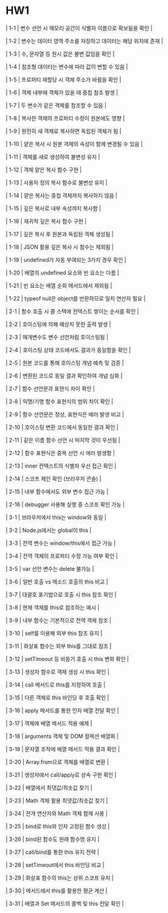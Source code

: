 # HW1

| 1-1 | 변수 선언 시 메모리 공간이 식별자 이름으로 확보됨을 확인 |

| 1-2 | 변수는 데이터 영역 주소를 저장하고 데이터는 해당 위치에 존재 |

| 1-3 | 수, 문자열 등 원시 값은 불변 값임을 확인 |

| 1-4 | 참조형 데이터는 변수에 따라 값이 변할 수 있음 |

| 1-5 | 프로퍼티 재할당 시 객체 주소가 바뀜을 확인 |

| 1-6 | 객체 내부에 객체가 있을 때 중첩 참조 발생 |

| 1-7 | 두 변수가 같은 객체를 참조할 수 있음 |

| 1-8 | 복사한 객체의 프로퍼티 수정이 원본에도 영향 |

| 1-9 | 완전히 새 객체로 복사하면 독립된 객체가 됨 |

| 1-10 | 얕은 복사 시 원본 객체의 속성이 함께 변경될 수 있음 |


| 1-11 | 객체를 새로 생성하여 불변성 유지 |

| 1-12 | 객체 얕은 복사 함수 구현 |

| 1-13 | 사용자 정의 복사 함수로 불변성 유지 |

| 1-14 | 얕은 복사는 중첩 객체까지 복사하지 않음 |

| 1-15 | 깊은 복사로 내부 속성까지 복사함 |

| 1-16 | 재귀적 깊은 복사 함수 구현 |

| 1-17 | 깊은 복사 후 원본과 독립된 객체 생성됨 |

| 1-18 | JSON 활용 깊은 복사 시 함수는 제외됨 |

| 1-19 | undefined가 자동 부여되는 3가지 경우 확인 |

| 1-20 | 배열의 undefined 요소와 빈 요소는 다름 |

| 1-21 | 빈 요소는 배열 순회 메서드에서 제외됨 |

| 1-22 | typeof null은 object를 반환하므로 일치 연산자 필요 |


| 2-1 | 함수 호출 시 콜 스택에 컨텍스트 쌓이는 순서를 확인 |

| 2-2 | 호이스팅에 의해 예상치 못한 출력 발생 |

| 2-3 | 매개변수도 변수 선언처럼 호이스팅됨 |

| 2-4 | 호이스팅 상태 코드에서도 결과가 동일함을 확인 |

| 2-5 | 원본 코드를 통해 호이스팅 개념 예측 및 검증 |

| 2-6 | 변환된 코드로 동일 결과 확인하여 개념 심화 |

| 2-7 | 함수 선언문과 표현식 차이 확인 |

| 2-8 | 익명/기명 함수 표현식의 범위 차이 확인 |

| 2-9 | 함수 선언문은 정상, 표현식은 에러 발생 비교 |

| 2-10 | 호이스팅 변환 코드에서 동일한 결과 확인 |

| 2-11 | 같은 이름 함수 선언 시 마지막 것이 우선됨 |

| 2-12 | 함수 표현식은 중복 선언 시 에러 발생함 |

| 2-13 | inner 컨텍스트의 식별자 우선 접근 확인 |

| 2-14 | 스코프 체인 확인 (브라우저 콘솔) |

| 2-15 | 내부 함수에서도 외부 변수 접근 가능 |

| 2-16 | debugger 사용해 실행 중 스코프 확인 가능 |



| 3-1 | 브라우저에서 this는 window와 동일 |

| 3-2 | Node.js에서는 global이 this |

| 3-3 | 전역 변수는 window/this에서 접근 가능 |

| 3-4 | 전역 객체의 프로퍼티 수정 가능 여부 확인 |

| 3-5 | var 선언 변수는 delete 불가능 |

| 3-6 | 일반 호출 vs 메소드 호출의 this 비교 |

| 3-7 | 대괄호 표기법으로 호출 시 this 참조 확인 |

| 3-8 | 현재 객체를 this로 참조하는 예시 |

| 3-9 | 내부 함수는 기본적으로 전역 객체 참조 |

| 3-10 | self를 이용해 외부 this 참조 유지 |

| 3-11 | 화살표 함수는 외부 this를 그대로 참조 |

| 3-12 | setTimeout 등 비동기 호출 시 this 변화 확인 |

| 3-13 | 생성자 함수로 객체 생성 시 this 확인 |

| 3-14 | call 메서드로 this를 지정하여 호출 |

| 3-15 | 다른 객체로 this 바인딩 후 호출 확인 |

| 3-16 | apply 메서드를 통한 인자 배열 전달 확인 |

| 3-17 | 객체에 배열 메서드 적용 예제 |

| 3-18 | arguments 객체 및 DOM 컬렉션 배열화 |

| 3-19 | 문자열 조작에 배열 메서드 적용 결과 확인 |

| 3-20 | Array.from으로 객체를 배열로 변환 |

| 3-21 | 생성자에서 call/apply로 상속 구현 확인 |

| 3-22 | 배열에서 최댓값/최솟값 찾기 |

| 3-23 | Math 객체 활용 최댓값/최솟값 찾기 |

| 3-24 | 전개 연산자와 Math 객체 함께 사용 |

| 3-25 | bind로 this와 인자 고정된 함수 생성 |

| 3-26 | bind된 함수도 원래 함수명 유지 |

| 3-27 | call/bind를 통한 this 유지 전략 |

| 3-28 | setTimeout에서 this 바인딩 비교 |

| 3-29 | 화살표 함수의 this는 상위 스코프 유지 |

| 3-30 | 메서드에서 this를 활용한 평균 계산 |

| 3-31 | 배열과 Set 메서드의 콜백 및 this 전달 확인 |